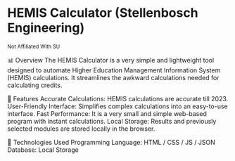 # HEMIS Calculator (Stellenbosch Engineering)
<sub>Not Affiliated With SU </sub>


📊 Overview
The HEMIS Calculator is a very simple and lightweight tool designed to automate Higher Education Management Information System (HEMIS) calculations. 
It streamlines the awkward calculations needed for calculating credits.

🚀 Features
Accurate Calculations: HEMIS calculations are accurate till 2023.
User-Friendly Interface: Simplifies complex calculations into an easy-to-use interface.
Fast Performance: It is a very small and simple web-based program with instant calculations.
Local Storage: Results and previously selected modules are stored locally in the browser.

🔧 Technologies Used
Programming Language: HTML / CSS / JS / JSON
Database: Local Storage
